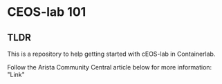 # CEOS-lab 101

## TLDR

This is a repository to help getting started with cEOS-lab in Containerlab.

Follow the Arista Community Central article below for more information:
"Link"